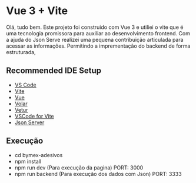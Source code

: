 # Vue 3 + Vite

Olá, tudo bem. Este projeto foi construido com Vue 3 e utiliei o vite que é uma tecnologia promissora para auxiliar ao desenvolvimento frontend. Com a ajuda do Json Serve realizei uma pequena contribuição articulada para acessar as informações. Permitindo a imprementação do backend de forma estruturada, 

## Recommended IDE Setup

- [VS Code](https://code.visualstudio.com/) 
- [Vite](https://vitejs.dev/)
- [Vue](https://vuejs.org/)
- [Volar](https://marketplace.visualstudio.com/items?itemName=Vue.volar)
- [Vetur]()
- [VSCode for Vite](https://github.com/antfu/vscode-vite)
- [Json Server](https://www.npmjs.com/package/json-server)


## Execução 

- cd bymex-adesivos
- npm install
- npm run dev (Para execução da pagina) PORT: 3000
- npm run backend (Para execução dos dados com Json) PORT: 3333
